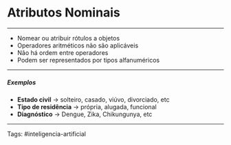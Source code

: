
# Atributos Nominais

---

- Nomear ou atribuir rótulos a objetos
- Operadores aritméticos não são aplicáveis
- Não há ordem entre operadores
- Podem ser representados por tipos alfanuméricos

---

##### Exemplos

- **Estado civil** -> solteiro, casado, viúvo, divorciado, etc
- **Tipo de residência** -> própria, alugada, funcional
- **Diagnóstico** -> Dengue, Zika, Chikungunya, etc

---

Tags: #inteligencia-artificial

